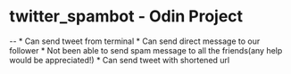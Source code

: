 # twitter_spambot - Odin Project
--
	* Can send tweet from terminal
	* Can send direct message to our follower
	* Not been able to send spam message to all the friends(any help would be appreciated!)
	* Can send tweet with shortened url

